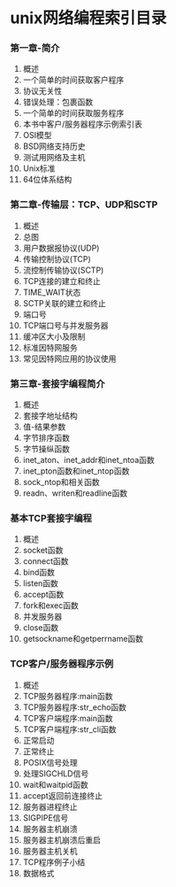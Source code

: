 # unix网络编程索引目录
### 第一章-简介
1. 概述
2. 一个简单的时间获取客户程序
3. 协议无关性
4. 错误处理：包裹函数
5. 一个简单的时间获取服务程序
6. 本书中客户/服务器程序示例索引表
7. OSI模型
8. BSD网络支持历史
9. 测试用网络及主机
10. Unix标准
11. 64位体系结构

### 第二章-传输层：TCP、UDP和SCTP
1. 概述
2. 总图
3. 用户数据报协议(UDP)
4. 传输控制协议(TCP)
5. 流控制传输协议(SCTP)
6. TCP连接的建立和终止
7. TIME_WAIT状态
8. SCTP关联的建立和终止
9. 端口号
10. TCP端口号与并发服务器
11. 缓冲区大小及限制
12. 标准因特网服务
13. 常见因特网应用的协议使用

### 第三章-套接字编程简介
1. 概述
2. 套接字地址结构
3. 值-结果参数
4. 字节排序函数
5. 字节操纵函数
6. inet_aton、inet_addr和inet_ntoa函数
7. inet_pton函数和inet_ntop函数
8. sock_ntop和相关函数
9. readn、writen和readline函数

### 基本TCP套接字编程
1. 概述
2. socket函数
3. connect函数
4. bind函数
5. listen函数
6. accept函数
7. fork和exec函数
8. 并发服务器
9. close函数
10. getsockname和getperrname函数

### TCP客户/服务器程序示例
1. 概述
2. TCP服务器程序:main函数
3. TCP服务器程序:str_echo函数
4. TCP客户端程序:main函数
5. TCP客户端程序:str_cli函数
6. 正常启动
7. 正常终止
8. POSIX信号处理
9. 处理SIGCHLD信号
10. wait和waitpid函数
11. accept返回前连接终止
12. 服务器进程终止
13. SIGPIPE信号
14. 服务器主机崩溃
15. 服务器主机崩溃后重启
16. 服务器主机关机
17. TCP程序例子小结
18. 数据格式